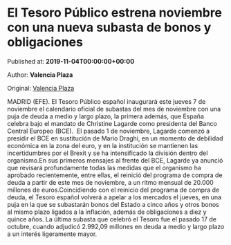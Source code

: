 
# El Tesoro Público estrena noviembre con una nueva subasta de bonos y obligaciones

Published at: **2019-11-04T00:00:00+00:00**

Author: **Valencia Plaza**

Original: [Valencia Plaza](https://valenciaplaza.com/el-tesoro-publico-estrena-noviembre-con-una-nueva-subasta-de-bonos-y-obligaciones)

MADRID (EFE). El Tesoro Público español inaugurará este jueves 7 de noviembre el calendario oficial de subastas del mes de noviembre con una puja de deuda a medio y largo plazo, la primera además, que España celebra bajo el mandato de Christine Lagarde como presidenta del Banco Central Europeo (BCE). 
El pasado 1 de noviembre, Lagarde comenzó a presidir el BCE en sustitución de Mario Draghi, en un momento de debilidad económica en la zona del euro, y en la institución se mantienen las incertidumbres por el Brexit y se ha intensificado la división dentro del organismo.En sus primeros mensajes al frente del BCE, Lagarde ya anunció que revisará profundamente todas las medidas que el organismo ha aprobado recientemente, entre ellas, el reinició del programa de compra de deuda a partir de este mes de noviembre, a un ritmo mensual de 20.000 millones de euros.Coincidiendo con el reinicio del programa de compra de deuda, el Tesoro español volverá a apelar a los mercados el jueves, en una puja en la que se subastarán bonos del Estado a cinco años y otros bonos al mismo plazo ligados a la inflación, además de obligaciones a diez y quince años. La última subasta que celebró el Tesoro fue el pasado 17 de octubre, cuando adjudicó 2.992,09 millones en deuda a medio y largo plazo a un interés ligeramente mayor.
